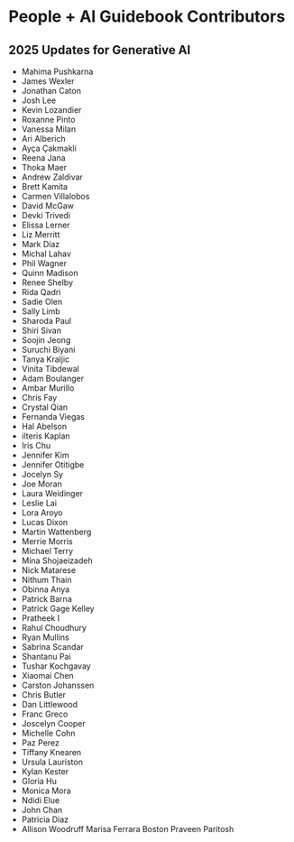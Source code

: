 # People + AI Guidebook Contributors

## 2025 Updates for Generative AI

- Mahima Pushkarna
- James Wexler
- Jonathan Caton
- Josh Lee
- Kevin Lozandier
- Roxanne Pinto
- Vanessa Milan
- Ari Alberich
- Ayça Çakmakli
- Reena Jana
- Thoka Maer
- Andrew Zaldivar
- Brett Kamita
- Carmen Villalobos
- David McGaw
- Devki Trivedi
- Elissa Lerner
- Liz Merritt
- Mark Díaz
- Michal Lahav
- Phil Wagner
- Quinn Madison
- Renee Shelby
- Rida Qadri
- Sadie Olen
- Sally Limb
- Sharoda Paul
- Shiri Sivan
- Soojin Jeong
- Suruchi Biyani
- Tanya Kraljic
- Vinita Tibdewal
- Adam Boulanger
- Ambar Murillo
- Chris Fay
- Crystal Qian
- Fernanda Viegas
- Hal Abelson
- ilteris Kaplan
- Iris Chu
- Jennifer Kim
- Jennifer Otitigbe
- Jocelyn Sy
- Joe Moran
- Laura Weidinger
- Leslie Lai
- Lora Aroyo
- Lucas Dixon
- Martin Wattenberg
- Merrie Morris
- Michael Terry
- Mina Shojaeizadeh
- Nick Matarese
- Nithum Thain
- Obinna Anya
- Patrick Barna
- Patrick Gage Kelley
- Pratheek I
- Rahul Choudhury
- Ryan Mullins
- Sabrina Scandar
- Shantanu Pai
- Tushar Kochgavay
- Xiaomai Chen
- Carston Johanssen
- Chris Butler
- Dan Littlewood
- Franc Greco
- Joscelyn Cooper
- Michelle Cohn
- Paz Perez
- Tiffany Knearen
- Ursula Lauriston
- Kylan Kester
- Gloria Hu
- Monica Mora
- Ndidi Elue
- John Chan
- Patricia Diaz
- Allison Woodruff
Marisa Ferrara Boston
Praveen Paritosh
